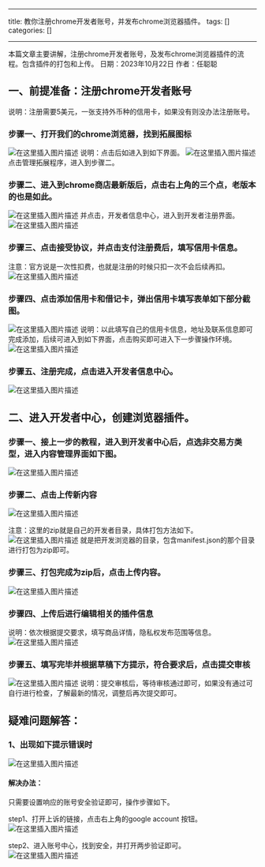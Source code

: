 
--- 
title:  教你注册chrome开发者账号，并发布chrome浏览器插件。 
tags: []
categories: [] 

---
>  
 本篇文章主要讲解，注册chrome开发者账号，及发布chrome浏览器插件的流程。包含插件的打包和上传。 日期：2023年10月22日 作者：任聪聪 


## 一、前提准备：注册chrome开发者账号

说明：注册需要5美元，一张支持外币种的信用卡，如果没有则没办法注册账号。

### 步骤一、打开我们的chrome浏览器，找到拓展图标

<img src="https://img-blog.csdnimg.cn/f69bb9d0efab4b709247bb7df0db38ba.png" alt="在这里插入图片描述"> 说明：点击后如进入到如下界面。 <img src="https://img-blog.csdnimg.cn/71352f7a9be5415294c2ada3ac823c35.png" alt="在这里插入图片描述"> 点击管理拓展程序，进入到步骤二。

### 步骤二、进入到chrome商店最新版后，点击右上角的三个点，老版本的也是如此。

<img src="https://img-blog.csdnimg.cn/13f6af731c41409dac0c71d7b2c0b507.png" alt="在这里插入图片描述"> 并点击，开发者信息中心，进入到开发者注册界面。 <img src="https://img-blog.csdnimg.cn/a04470e47e774bbc8d38536f6cb61c08.png" alt="在这里插入图片描述">

### 步骤三、点击接受协议，并点击支付注册费后，填写信用卡信息。

注意：官方说是一次性扣费，也就是注册的时候只扣一次不会后续再扣。 <img src="https://img-blog.csdnimg.cn/dd1458d9e6814b738cf768efca380ee2.png" alt="在这里插入图片描述">

### 步骤四、点击添加信用卡和借记卡，弹出信用卡填写表单如下部分截图。

<img src="https://img-blog.csdnimg.cn/91740625f35a470fb9b42d5ad9f9c3ce.png" alt="在这里插入图片描述"> 说明：以此填写自己的信用卡信息，地址及联系信息即可完成添加，后续可进入到如下界面，点击购买即可进入下一步骤操作环境。 <img src="https://img-blog.csdnimg.cn/4fa5adb8cd80432ebec1949322cafba3.png" alt="在这里插入图片描述">

### 步骤五、注册完成，点击进入开发者信息中心。

<img src="https://img-blog.csdnimg.cn/3cf9615db18c46119a54e66f63326f65.png" alt="在这里插入图片描述">

## 二、进入开发者中心，创建浏览器插件。

### 步骤一、接上一步的教程，进入到开发者中心后，点选非交易方类型，进入内容管理界面如下图。

<img src="https://img-blog.csdnimg.cn/a7fdb77cc6634bda8364ad49475b34a1.png" alt="在这里插入图片描述">

### 步骤二、点击上传新内容

<img src="https://img-blog.csdnimg.cn/bc1716560fc645dfab75a37a208dabad.png" alt="在这里插入图片描述">

注意：这里的zip就是自己的开发者目录，具体打包方法如下。 <img src="https://img-blog.csdnimg.cn/78ac95410b7c4e0f84a82dd10cbba6ee.png" alt="在这里插入图片描述"> 就是把开发浏览器的目录，包含manifest.json的那个目录进行打包为zip即可。

### 步骤三、打包完成为zip后，点击上传内容。

<img src="https://img-blog.csdnimg.cn/513a5d2206384cbb8391305fe33983bf.png" alt="在这里插入图片描述">

### 步骤四、上传后进行编辑相关的插件信息

说明：依次根据提交要求，填写商品详情，隐私权发布范围等信息。 <img src="https://img-blog.csdnimg.cn/70c5009d1d6d4c4289cdaaafa2622c5d.png" alt="在这里插入图片描述">

### 步骤五、填写完毕并根据草稿下方提示，符合要求后，点击提交审核

<img src="https://img-blog.csdnimg.cn/78ac17884abf445da6ac3dd3effc1203.png" alt="在这里插入图片描述"> 说明：提交审核后，等待审核通过即可，如果没有通过可自行进行检查，了解最新的情况，调整后再次提交即可。

## 疑难问题解答：

### 1、出现如下提示错误时

<img src="https://img-blog.csdnimg.cn/7d34a3c4740440f8803489609bd6e643.png" alt="在这里插入图片描述">

#### 解决办法：

只需要设置响应的账号安全验证即可，操作步骤如下。

step1、打开上诉的链接，点击右上角的google account 按钮。 <img src="https://img-blog.csdnimg.cn/48dc4f89ebcc4504b22ac3c0cdcfd2a1.png" alt="在这里插入图片描述">

step2、进入账号中心，找到安全，并打开两步验证即可。 <img src="https://img-blog.csdnimg.cn/5fc374adb5a04b53879244b10f4215a5.png" alt="在这里插入图片描述">
